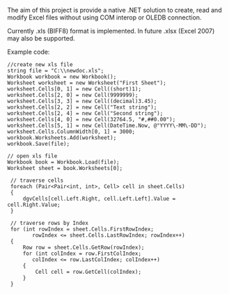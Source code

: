 The aim of this project is provide a native .NET solution to create, read and modify Excel files without using COM interop or OLEDB connection.

Currently .xls (BIFF8) format is implemented. In future .xlsx (Excel 2007) may also be supported.

Example code:

    //create new xls file
    string file = "C:\\newdoc.xls";
    Workbook workbook = new Workbook();
    Worksheet worksheet = new Worksheet("First Sheet");
    worksheet.Cells[0, 1] = new Cell((short)1);
    worksheet.Cells[2, 0] = new Cell(9999999);
    worksheet.Cells[3, 3] = new Cell((decimal)3.45);
    worksheet.Cells[2, 2] = new Cell("Text string");
    worksheet.Cells[2, 4] = new Cell("Second string");
    worksheet.Cells[4, 0] = new Cell(32764.5, "#,##0.00");
    worksheet.Cells[5, 1] = new Cell(DateTime.Now, @"YYYY\-MM\-DD");
    worksheet.Cells.ColumnWidth[0, 1] = 3000;
    workbook.Worksheets.Add(worksheet);
    workbook.Save(file);

    // open xls file
    Workbook book = Workbook.Load(file);
    Worksheet sheet = book.Worksheets[0];

     // traverse cells
     foreach (Pair<Pair<int, int>, Cell> cell in sheet.Cells)
     {
         dgvCells[cell.Left.Right, cell.Left.Left].Value = cell.Right.Value;
     }

     // traverse rows by Index
     for (int rowIndex = sheet.Cells.FirstRowIndex; 
            rowIndex <= sheet.Cells.LastRowIndex; rowIndex++)
     {
         Row row = sheet.Cells.GetRow(rowIndex);
         for (int colIndex = row.FirstColIndex; 
            colIndex <= row.LastColIndex; colIndex++)
         {
             Cell cell = row.GetCell(colIndex);
         }
     }
